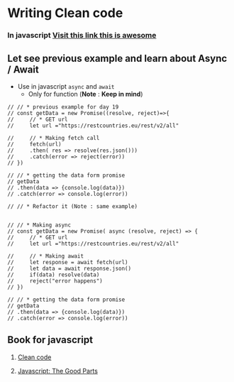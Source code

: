 # Writing Clean code 


### In javascript [Visit this link this is awesome](https://github.com/ryanmcdermott/clean-code-javascript) 


## Let see previous example and learn about Async / Await

- Use in javascript `async` and `await`
    - Only for function (**Note** : __Keep in mind__)



```
// // * previous example for day 19
// const getData = new Promise((resolve, reject)=>{
//     // * GET url
//     let url ="https://restcountries.eu/rest/v2/all"

//     // * Making fetch call
//     fetch(url)
//     .then( res => resolve(res.json()))
//     .catch(error => reject(error))
// })

// // * getting the data form promise
// getData
// .then(data => {console.log(data)})
// .catch(error => console.log(error))

// // * Refactor it (Note : same example)


// // * Making async 
// const getData = new Promise( async (resolve, reject) => {
//     // * GET url
//     let url ="https://restcountries.eu/rest/v2/all"

//     // * Making await
//     let response = await fetch(url)
//     let data = await response.json()
//     if(data) resolve(data)
//     reject("error happens")
// })

// // * getting the data form promise
// getData
// .then(data => {console.log(data)})
// .catch(error => console.log(error))

```


## Book for javascript 

1. [Clean code](https://www.amazon.in/Clean-Code-Robert-C-Martin/dp/8131773388)

2. [Javascript: The Good Parts](https://www.amazon.in/Javascript-Good-Parts-D-Crockford/dp/0596517742)


